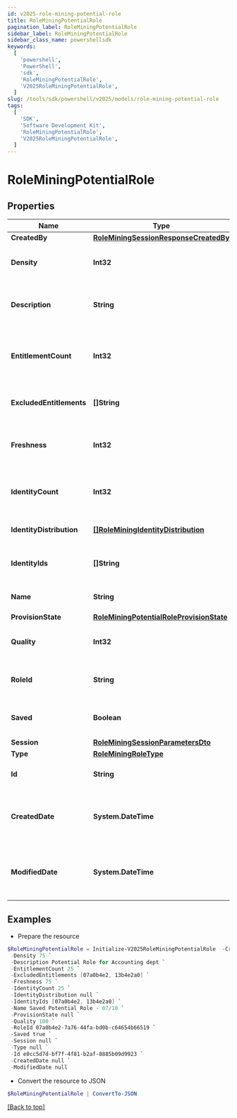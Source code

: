 ```yaml
---
id: v2025-role-mining-potential-role
title: RoleMiningPotentialRole
pagination_label: RoleMiningPotentialRole
sidebar_label: RoleMiningPotentialRole
sidebar_class_name: powershellsdk
keywords:
  [
    'powershell',
    'PowerShell',
    'sdk',
    'RoleMiningPotentialRole',
    'V2025RoleMiningPotentialRole',
  ]
slug: /tools/sdk/powershell/v2025/models/role-mining-potential-role
tags:
  [
    'SDK',
    'Software Development Kit',
    'RoleMiningPotentialRole',
    'V2025RoleMiningPotentialRole',
  ]
---
```


# RoleMiningPotentialRole

## Properties

| Name | Type | Description | Notes |
| --- | --- | --- | --- |
| **CreatedBy** | [**RoleMiningSessionResponseCreatedBy**](role-mining-session-response-created-by) |  | [optional] |
| **Density** | **Int32** | The density of a potential role. | [optional] |
| **Description** | **String** | The description of a potential role. | [optional] |
| **EntitlementCount** | **Int32** | The number of entitlements in a potential role. | [optional] |
| **ExcludedEntitlements** | **[]String** | The list of entitlement ids to be excluded. | [optional] |
| **Freshness** | **Int32** | The freshness of a potential role. | [optional] |
| **IdentityCount** | **Int32** | The number of identities in a potential role. | [optional] |
| **IdentityDistribution** | [**[]RoleMiningIdentityDistribution**](role-mining-identity-distribution) | Identity attribute distribution. | [optional] |
| **IdentityIds** | **[]String** | The list of ids in a potential role. | [optional] |
| **Name** | **String** | Name of the potential role. | [optional] |
| **ProvisionState** | [**RoleMiningPotentialRoleProvisionState**](role-mining-potential-role-provision-state) |  | [optional] |
| **Quality** | **Int32** | The quality of a potential role. | [optional] |
| **RoleId** | **String** | The roleId of a potential role. | [optional] |
| **Saved** | **Boolean** | The potential role's saved status. | [optional] |
| **Session** | [**RoleMiningSessionParametersDto**](role-mining-session-parameters-dto) |  | [optional] |
| **Type** | [**RoleMiningRoleType**](role-mining-role-type) |  | [optional] |
| **Id** | **String** | Id of the potential role | [optional] |
| **CreatedDate** | **System.DateTime** | The date-time when this potential role was created. | [optional] |
| **ModifiedDate** | **System.DateTime** | The date-time when this potential role was modified. | [optional] |

## Examples

- Prepare the resource

```powershell
$RoleMiningPotentialRole = Initialize-V2025RoleMiningPotentialRole  -CreatedBy null `
 -Density 75 `
 -Description Potential Role for Accounting dept `
 -EntitlementCount 25 `
 -ExcludedEntitlements [07a0b4e2, 13b4e2a0] `
 -Freshness 75 `
 -IdentityCount 25 `
 -IdentityDistribution null `
 -IdentityIds [07a0b4e2, 13b4e2a0] `
 -Name Saved Potential Role - 07/10 `
 -ProvisionState null `
 -Quality 100 `
 -RoleId 07a0b4e2-7a76-44fa-bd0b-c64654b66519 `
 -Saved true `
 -Session null `
 -Type null `
 -Id e0cc5d7d-bf7f-4f81-b2af-8885b09d9923 `
 -CreatedDate null `
 -ModifiedDate null
```

- Convert the resource to JSON

```powershell
$RoleMiningPotentialRole | ConvertTo-JSON
```

[[Back to top]](#)
